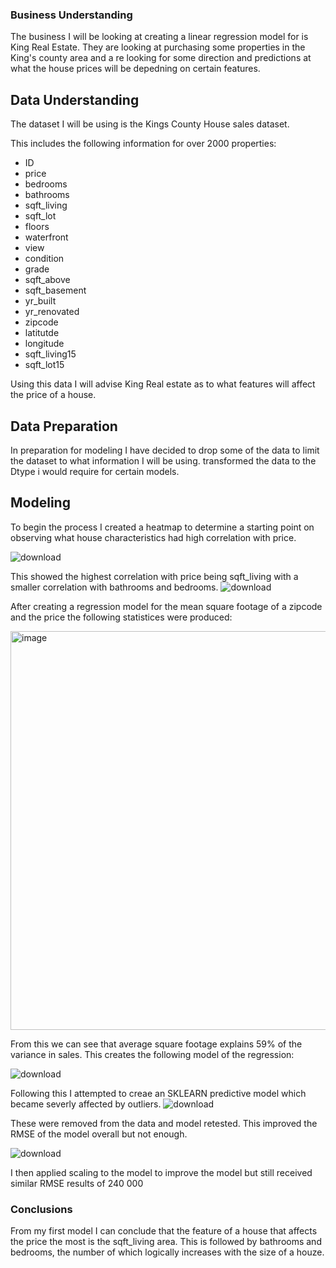 ### Business Understanding

The business I will be looking at creating a linear regression model for is King Real Estate. They are looking at purchasing some properties in the King's county area and a re looking for some direction and predictions at what the house prices will be depedning on certain features.

## Data Understanding

The dataset I will be using is the Kings County House sales dataset. 

This includes the following information for over 2000 properties:
 - ID
 - price
 - bedrooms
 - bathrooms
 - sqft_living
 - sqft_lot
 - floors
 - waterfront
 - view
 - condition
 - grade
 - sqft_above
 - sqft_basement
 - yr_built
 - yr_renovated
 - zipcode
 - latitutde
 - longitude
 - sqft_living15
 - sqft_lot15

Using this data I will advise King Real estate as to what features will affect the price of a house.

## Data Preparation
In preparation for modeling I have decided to drop some of the data to limit the dataset to what information I will be using. transformed the data to the Dtype i would require for certain models.

## Modeling

To begin the process I created a heatmap to determine a starting point on observing what house characteristics had high correlation with price.

![download](https://github.com/nysmitch/dsc-phase-2-project/assets/147038854/fcd930a6-a5a2-4b83-9be0-d23c30079273)

This showed the highest correlation with price being sqft_living with a smaller correlation with bathrooms and bedrooms.
![download](https://github.com/nysmitch/dsc-phase-2-project/assets/147038854/c4f6069d-e19f-4454-82ea-2f1410ae1c53)

After creating a regression model for the mean square footage of a zipcode and the price the following statistices were produced:


<img width="638" alt="image" src="https://github.com/nysmitch/dsc-phase-2-project/assets/147038854/0f0d5aed-c45c-4f39-8d7e-2b2d4ea5a0d3">


From this we can see that average square footage explains 59% of the variance in sales. 
This creates the following model of the regression:

![download](https://github.com/nysmitch/dsc-phase-2-project/assets/147038854/e8f5a8e1-3ea4-4dff-8c63-0a1879b2387a)




Following this I attempted to creae an SKLEARN predictive model which became severly affected by outliers.
![download](https://github.com/nysmitch/dsc-phase-2-project/assets/147038854/b36ea655-480f-4e24-966d-4b5095f81759)




These were removed from the data and model retested. This improved the RMSE of the model overall but not enough. 

![download](https://github.com/nysmitch/dsc-phase-2-project/assets/147038854/964d1144-b3f0-4d3f-9870-18f253517c9e)

I then applied scaling to the model to improve the model but still received similar RMSE results of 240 000

### Conclusions
From my first model I can conclude that the feature of a house that affects the price the most is the sqft_living area. This is followed by bathrooms and bedrooms, the number of which logically increases with the size of a houze.

